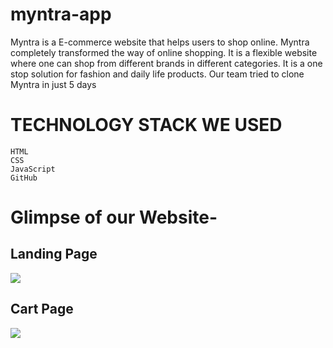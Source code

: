 # myntra-app
Myntra is a E-commerce website that helps users to shop online. Myntra completely transformed the way of online shopping. It is a flexible website where one can shop from different brands in different categories. It is a one stop solution for fashion and daily life products.
Our team tried to clone Myntra in just 5 days

# TECHNOLOGY STACK WE USED

    HTML
    CSS
    JavaScript
    GitHub



# Glimpse of our Website-
## Landing Page
<img src="https://miro.medium.com/max/700/1*HgxPHpmMaEIlSp-K4B_ahQ.png"></img>
## Cart Page
<img src="https://miro.medium.com/max/700/1*lPfxVF1AqP1TLofZzKqPIA.png"></img>
